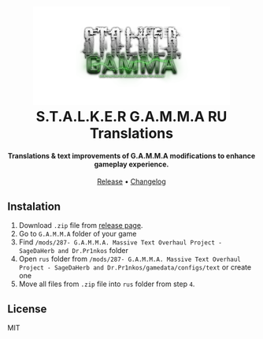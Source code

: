 <h1 align="center">
  <br>
  <a href="https://anomalymod.com/"><img src="./assets/gamma-logo.png" alt="Markdownify" width="400"></a>
  <br>
  S.T.A.L.K.E.R G.A.M.M.A RU Translations
  <br>
</h1>

<h4 align="center">Translations & text improvements of G.A.M.M.A modifications to enhance gameplay experience.</h4>

<p align="center">
  <a href="https://github.com/0u73r-h34v3n/STALKER-GAMMA-Russian-Translation/tree/release">Release</a> •
  <a href="https://github.com/0u73r-h34v3n/STALKER-GAMMA-Russian-Translation/blob/master/CHANGELOG.md">Changelog</a>
</p>

## Instalation
1. Download `.zip` file from [release page](https://github.com/0u73r-h34v3n/STALKER-GAMMA-Russian-Translation/releases).
2. Go to `G.A.M.M.A` folder of your game
3. Find `/mods/287- G.A.M.M.A. Massive Text Overhaul Project - SageDaHerb and Dr.Pr1nkos` folder
4. Open `rus` folder from `/mods/287- G.A.M.M.A. Massive Text Overhaul Project - SageDaHerb and Dr.Pr1nkos/gamedata/configs/text` or create one
5. Move all files from `.zip` file into `rus` folder from step `4`.

## License

MIT


